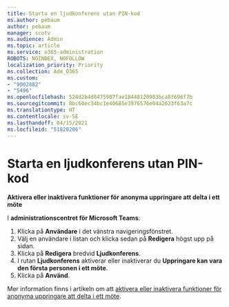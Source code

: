 ```yaml
---
title: Starta en ljudkonferens utan PIN-kod
ms.author: pebaum
author: pebaum
manager: scotv
ms.audience: Admin
ms.topic: article
ms.service: o365-administration
ROBOTS: NOINDEX, NOFOLLOW
localization_priority: Priority
ms.collection: Adm_O365
ms.custom:
- "9002882"
- "5496"
ms.openlocfilehash: 524d2b4d8475907fae18448120983bca8f696f7b
ms.sourcegitcommit: 8bc60ec34bc1e40685e3976576e04a2623f63a7c
ms.translationtype: HT
ms.contentlocale: sv-SE
ms.lasthandoff: 04/15/2021
ms.locfileid: "51828206"
---
```

# <a name="start-an-audio-conference-without-a-pin"></a>Starta en ljudkonferens utan PIN-kod

**Aktivera eller inaktivera funktioner för anonyma uppringare att delta i ett möte**

I **administrationscentret för Microsoft Teams**:

1. Klicka på **Användare** i det vänstra navigeringsfönstret.
2. Välj en användare i listan och klicka sedan på **Redigera** högst upp på sidan.
3. Klicka på **Redigera** bredvid **Ljudkonferens**.
4. I rutan **Ljudkonferens** aktiverar eller inaktiverar du **Uppringare kan vara den första personen i ett möte**.
5. Klicka på **Använd**.

Mer information finns i artikeln om att [aktivera eller inaktivera funktioner för anonyma uppringare att delta i ett möte](https://docs.microsoft.com/microsoftteams/start-an-audio-conference-over-the-phone-without-a-pin-in-teams).
